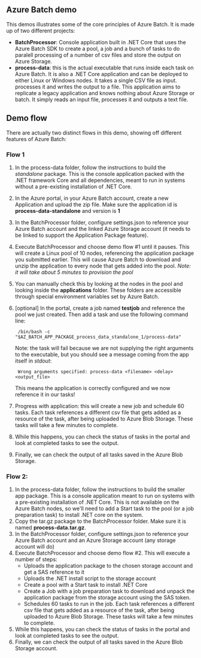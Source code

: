 ## Azure Batch demo

This demos illustrates some of the core principles of Azure Batch. It is made up of two different projects:

- **BatchProcessor**: Console application built in .NET Core that uses the Azure Batch SDK to create a pool, a job and a bunch of tasks to do paralell processing of a number of csv files and store the output on Azure Storage.
- **process-data**: this is the actual executable that runs inside each task on Azure Batch. It is also a .NET Core application and can be deployed to either Linux or Windows nodes. It takes a single CSV file as input. processes it and writes the output to a file. This application aims to replicate a legacy application and knows nothing about Azure Storage or batch. It simply reads an input file, processes it and outputs a text file.

## Demo flow

There are actually two distinct flows in this demo, showing off different features of Azure Batch:

### Flow 1

1. In the process-data folder, follow the instructions to build the *standalone* package. This is the console application packed with the .NET framework Core and all dependencies, meant to run in systems without a pre-existing installation of .NET Core.
2. In the Azure portal, in your Azure Batch account, create a new Application and upload the zip file. Make sure the application id is **process-data-standalone** and version is **1**
3. In the BatchProcessor folder, configure settings.json to reference your Azure Batch account and the linked Azure Storage account (it needs to be linked to support the Application Package feature).
4. Execute BatchProcessor and choose demo flow #1 until it pauses. This will create a Linux pool of 10 nodes, referencing the application package you submitted earlier. This will cause Azure Batch to download and unzip the application to every node that gets added into the pool. 
*Note: it will take about 5 minutes to provision the pool*
5. You can manually check this by looking at the nodes in the pool and looking inside the **applications** folder. These folders are accessible through special environment variables set by Azure Batch.
6. [optional] In the portal, create a job named **testjob** and reference the pool we just created. Then add a task and use the following command line:

        /bin/bash -c "$AZ_BATCH_APP_PACKAGE_process_data_standalone_1/process-data"
    Note: the task will fail because we are not supplying the right arguments to the executable, but you should see a message coming from the app itself in *stdout*:
    
        Wrong arguments specified: process-data <filename> <delay> <output_file>

    This means the application is correctly configured and we now reference it in our tasks!

7. Progress with application: this will create a new job and schedule 60 tasks. Each task references a different csv file that gets added as a resource of the task, after being uploaded to Azure Blob Storage. These tasks will take a few minutes to complete.
8. While this happens, you can check the status of tasks in the portal and look at completed tasks to see the output.
9.  Finally, we can check the output of all tasks saved in the Azure Blob Storage.

### Flow 2:

1. In the process-data folder, follow the instructions to build the smaller app package. This is a console application meant to run on systems with a pre-existing installation of .NET Core. This is not available on the Azure Batch nodes, so we'll need to add a Start task to the pool (or a job preparation task) to install .NET core on the system.
2. Copy the tar.gz package to the BatchProcessor folder. Make sure it is named **process-data.tar.gz**.
3. In the BatchProcessor folder, configure settings.json to reference your Azure Batch account and an Azure Storage account (any storage account will do)
4. Execute BatchProcessor and choose demo flow #2. This will execute a number of steps:
   - Uploads the application package to the chosen storage account and get a SAS reference to it
   - Uploads the .NET install script to the storage account
   - Create a pool with a Start task to install .NET Core
   - Create a Job with a job preparation task to download and unpack the application package from the storage account using the SAS token.
   - Schedules 60 tasks to run in the job. Each task references a different csv file that gets added as a resource of the task, after being uploaded to Azure Blob Storage. These tasks will take a few minutes to complete.
8. While this happens, you can check the status of tasks in the portal and look at completed tasks to see the output.
9. Finally, we can check the output of all tasks saved in the Azure Blob Storage account.
